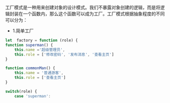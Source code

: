 工厂模式是一种用来创建对象的设计模式。我们不暴露对象创建的逻辑，而是将逻辑封装在一个函数内，那么这个函数可以成为工厂。工厂模式根据抽象程度的不同可以分为：

- 1.简单工厂 

```js
let  factory = function (role) {
function superman() {
    this.name ='超级管理员', 
    this.role = ['修改密码', '发布消息', '查看主页']
}

function commonMan() {
    this.name = '普通游客', 
    this.role = ['查看主页']
}

switch(role) {
    case 'superman':
  